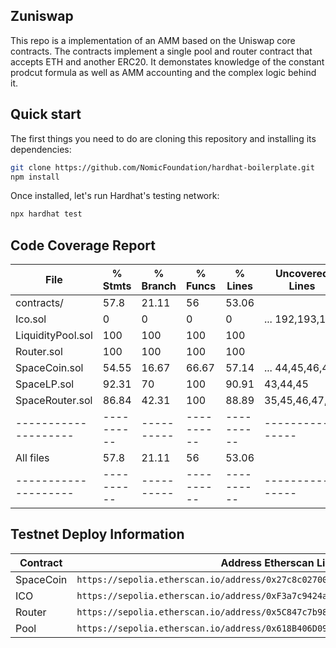 ## Zuniswap
This repo is a implementation of an AMM based on the Uniswap core contracts. The contracts implement a single pool and router contract that accepts ETH and another ERC20. It demonstates knowledge of the constant prodcut formula as well as AMM accounting and the complex logic behind it.

## Quick start

The first things you need to do are cloning this repository and installing its
dependencies:

```sh
git clone https://github.com/NomicFoundation/hardhat-boilerplate.git
npm install
```

Once installed, let's run Hardhat's testing network:


```sh
npx hardhat test
```

## Code Coverage Report


File                |  % Stmts | % Branch |  % Funcs |  % Lines |Uncovered Lines |
--------------------|----------|----------|----------|----------|----------------|
 contracts/         |     57.8 |    21.11 |       56 |    53.06 |                |
  Ico.sol           |        0 |        0 |        0 |        0 |... 192,193,194 |
  LiquidityPool.sol |      100 |      100 |      100 |      100 |                |
  Router.sol        |      100 |      100 |      100 |      100 |                |
  SpaceCoin.sol     |    54.55 |    16.67 |    66.67 |    57.14 |... 44,45,46,47 |
  SpaceLP.sol       |    92.31 |       70 |      100 |    90.91 |       43,44,45 |
  SpaceRouter.sol   |    86.84 |    42.31 |      100 |    88.89 | 35,45,46,47,48 |
--------------------|----------|----------|----------|----------|----------------|
All files           |     57.8 |    21.11 |       56 |    53.06 |                |
--------------------|----------|----------|----------|----------|----------------|


## Testnet Deploy Information

| Contract  | Address Etherscan Link |
| --------- | ---------------------- |
| SpaceCoin | `https://sepolia.etherscan.io/address/0x27c8c02700951A3de9a122f5662AfFC4F4c64d43`           |
| ICO       | `https://sepolia.etherscan.io/address/0xF3a7c9424aD604f8A5d8a0Ab463A1E6F09C8C729`           |
| Router    | `https://sepolia.etherscan.io/address/0x5C847c7b98218a5B68829e9D1908860b8dDb1236`           |
| Pool      | `https://sepolia.etherscan.io/address/0x618B406D090e8271d7f994eC404b84353B77fD98`           |

